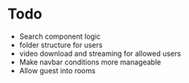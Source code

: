 # Todo
- Search component logic
- folder structure for users
- video download and streaming for allowed users
- Make navbar conditions more manageable    
- Allow guest into rooms